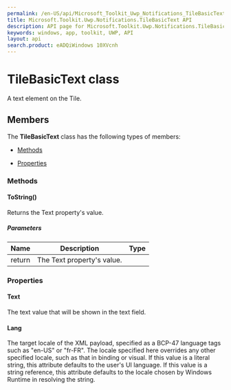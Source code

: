 ```yaml
---
permalink: /en-US/api/Microsoft_Toolkit_Uwp_Notifications_TileBasicText.htm
title: Microsoft.Toolkit.Uwp.Notifications.TileBasicText API 
description: API page for Microsoft.Toolkit.Uwp.Notifications.TileBasicText
keywords: windows, app, toolkit, UWP, API
layout: api
search.product: eADQiWindows 10XVcnh
---
```



# TileBasicText class

A text element on the Tile.

## Members

The **TileBasicText** class has the following types of members:

* [Methods](#Methods)

* [Properties](#Properties)

### Methods

#### ToString()

Returns the Text property's value.

##### Parameters



| Name | Description | Type || --- | --- | --- || return |The Text property's value. |


### Properties

#### Text

The text value that will be shown in the text field.



#### Lang

The target locale of the XML payload, specified as a BCP-47 language tags such as "en-US" or "fr-FR". The locale specified here overrides any other specified locale, such as that in binding or visual. If this value is a literal string, this attribute defaults to the user's UI language. If this value is a string reference, this attribute defaults to the locale chosen by Windows Runtime in resolving the string.


